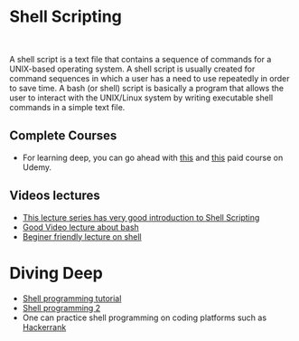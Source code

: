 # Shell Scripting
<br>

A shell script is a text file that contains a sequence of commands for a UNIX-based operating system. A shell script is usually created for command sequences in which a user has a need to use repeatedly in order to save time.
A bash (or shell) script is basically a program that allows the user to interact with the UNIX/Linux system by writing executable shell commands in a simple text file.
## Complete  Courses

- For learning deep, you can go ahead with [this](https://www.udemy.com/course/linux-shell-scripting-projects/) and [this](https://www.udemy.com/course/shell-scripting-linux/) paid course on Udemy.

## Videos lectures

- [This lecture series has very good introduction to Shell Scripting](https://youtu.be/e7BufAVwDiM)
- [Good Video lecture about bash](https://youtu.be/oxuRxtrO2Ag)
- [Beginer friendly lecture on shell](https://youtu.be/8c1BL5b47kg)

# Diving Deep

- [Shell programming tutorial](https://www.tutorialspoint.com/unix/shell_scripting.htm)
- [Shell programming 2](https://www.geeksforgeeks.org/introduction-linux-shell-shell-scripting/)
- One can practice shell programming on coding platforms such as [Hackerrank](https://www.hackerrank.com/)


